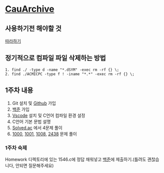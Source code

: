 # [CauArchive](https://github.com/CauArchive/sprout_22)

## 사용하기전 해야할 것

[따라하기](https://codesyun.tistory.com/89)

## 정기적으로 컴파일 파일 삭제하는 방법

```code
1. find ./ -type d -name "*.dSYM" -exec rm -rf {} \;
2. find ./ACMICPC -type f ! -iname "*.*" -exec rm -rf {} \;
```

## 1주차 내용

1. Git 설치 및 [Github](https://github.com/) 가입
2. [백준](https://www.acmicpc.net/) 가입
3. [Vscode](https://code.visualstudio.com/) 설치 및 C언어 컴파일 환경 설정
4. C언어 기본 문법 설명
5. [Solved.ac](https://solved.ac/search?query=in_class:1) 에서 4문제 풀이
6. [1000](https://noj.am/1000), [1001](https://noj.am/1001), [1008](https://noj.am/1008), [2438](https://noj.am/2438) 문제 풀이

### 1주차 숙제

Homework 디렉토리에 있는 1546.c에 정답 채워넣고 [백준](https://www.acmicpc.net/problem/1546)에 제출하기.(틀려도 괜찮습니다, 안되면 질문해주세요)